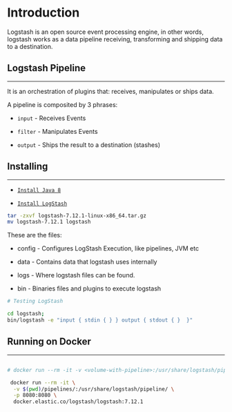 # Introduction

Logstash is an open source event processing engine, in other words, logstash works as a data pipeline receiving, transforming and shipping data to a destination.

## Logstash Pipeline
---

It is an orchestration of plugins that: receives, manipulates or ships data.

A pipeline is composited by 3 phrases:

- `input` - Receives Events

- `filter` - Manipulates Events

- `output` - Ships the result to a destination (stashes)

## Installing
---

 - [`Install Java 8`](https://www.oracle.com/java/technologies/javase-downloads.html)

 - [`Install LogStash`](https://www.elastic.co/downloads/logstash)

 ```bash
tar -zxvf logstash-7.12.1-linux-x86_64.tar.gz
mv logstash-7.12.1 logstash
 ```

 These are the files:

 - config - Configures LogStash Execution, like pipelines, JVM etc
 
 - data - Contains data that logstash uses internally
 
 - logs - Where logstash files can be found.

 - bin - Binaries files and plugins to execute logstash

 ```bash
 # Testing LogStash

 cd logstash;
 bin/logstash -e "input { stdin { } } output { stdout { }  }"
 ```

 ## Running on Docker
 ---
```bash

# docker run --rm -it -v <volume-with-pipeline>:/usr/share/logstash/pipeline/ -p 8080:8080 docker.elastic.co/logstash/logstash:7.12.1

 docker run --rm -it \
  -v $(pwd)/pipelines/:/usr/share/logstash/pipeline/ \
  -p 8080:8080 \
  docker.elastic.co/logstash/logstash:7.12.1
```
